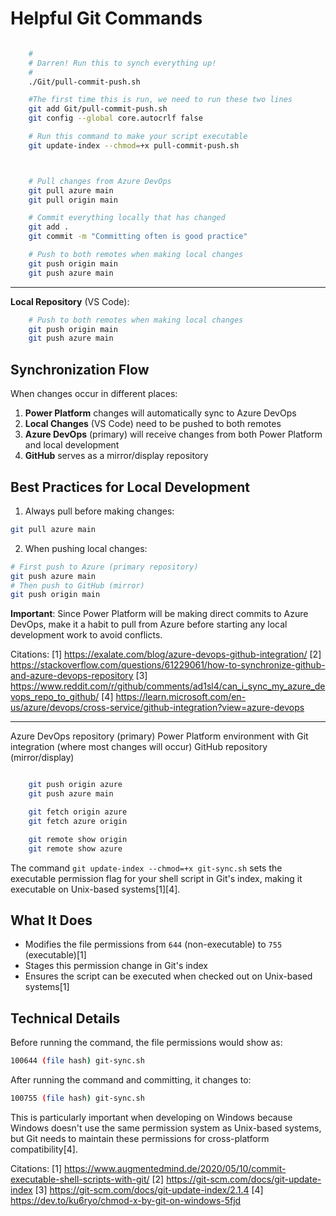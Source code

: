 
# Helpful Git Commands 


```bash

    #
    # Darren! Run this to synch everything up!
    #
    ./Git/pull-commit-push.sh

```
  
```bash
    #The first time this is run, we need to run these two lines
    git add Git/pull-commit-push.sh
    git config --global core.autocrlf false

    # Run this command to make your script executable
    git update-index --chmod=+x pull-commit-push.sh
```


```bash


    # Pull changes from Azure DevOps
    git pull azure main  
    git pull origin main  

    # Commit everything locally that has changed
    git add .
    git commit -m "Committing often is good practice"

    # Push to both remotes when making local changes
    git push origin main
    git push azure main

```


---


**Local Repository** (VS Code):

```bash
    # Push to both remotes when making local changes
    git push origin main
    git push azure main
```

## Synchronization Flow

When changes occur in different places:
1. **Power Platform** changes will automatically sync to Azure DevOps
2. **Local Changes** (VS Code) need to be pushed to both remotes
3. **Azure DevOps** (primary) will receive changes from both Power Platform and local development
4. **GitHub** serves as a mirror/display repository

## Best Practices for Local Development

1. Always pull before making changes:
```bash
git pull azure main
```

2. When pushing local changes:
```bash
# First push to Azure (primary repository)
git push azure main
# Then push to GitHub (mirror)
git push origin main
```

**Important**: Since Power Platform will be making direct commits to Azure DevOps, make it a habit to pull from Azure before starting any local development work to avoid conflicts.

Citations:
[1] https://exalate.com/blog/azure-devops-github-integration/
[2] https://stackoverflow.com/questions/61229061/how-to-synchronize-github-and-azure-devops-repository
[3] https://www.reddit.com/r/github/comments/ad1sl4/can_i_sync_my_azure_devops_repo_to_github/
[4] https://learn.microsoft.com/en-us/azure/devops/cross-service/github-integration?view=azure-devops

---

Azure DevOps repository (primary)
Power Platform environment with Git integration (where most changes will occur)
GitHub repository (mirror/display)

```bash

    git push origin azure
    git push azure main

    git fetch origin azure
    git fetch azure origin

    git remote show origin
    git remote show azure

```




The command `git update-index --chmod=+x git-sync.sh` sets the executable permission flag for your shell script in Git's index, making it executable on Unix-based systems[1][4].

## What It Does

- Modifies the file permissions from `644` (non-executable) to `755` (executable)[1]
- Stages this permission change in Git's index
- Ensures the script can be executed when checked out on Unix-based systems[1]

## Technical Details

Before running the command, the file permissions would show as:
```bash
100644 (file hash) git-sync.sh
```

After running the command and committing, it changes to:
```bash
100755 (file hash) git-sync.sh
```

This is particularly important when developing on Windows because Windows doesn't use the same permission system as Unix-based systems, but Git needs to maintain these permissions for cross-platform compatibility[4].

Citations:
[1] https://www.augmentedmind.de/2020/05/10/commit-executable-shell-scripts-with-git/
[2] https://git-scm.com/docs/git-update-index
[3] https://git-scm.com/docs/git-update-index/2.1.4
[4] https://dev.to/ku6ryo/chmod-x-by-git-on-windows-5fjd